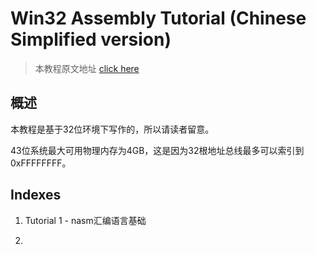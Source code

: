 # Win32 Assembly Tutorial (Chinese Simplified version)

> 本教程原文地址 [click here](http://win32assembly.programminghorizon.com/)

## 概述

本教程是基于32位环境下写作的，所以请读者留意。

43位系统最大可用物理内存为4GB，这是因为32根地址总线最多可以索引到0xFFFFFFFF。

## Indexes

1. Tutorial 1 - nasm汇编语言基础

2. 